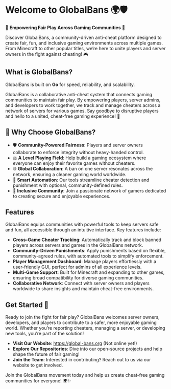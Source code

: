 # Welcome to GlobalBans 🌍🛡️

🚀 **Empowering Fair Play Across Gaming Communities** 🚀

Discover GlobalBans, a community-driven anti-cheat platform designed to create fair, fun, and inclusive gaming environments across multiple games. From Minecraft to other popular titles, we’re here to unite players and server owners in the fight against cheating! 🎮

## What is GlobalBans?

GlobalBans is built on **Go** for speed, reliability, and scalability.

GlobalBans is a collaborative anti-cheat system that connects gaming communities to maintain fair play. By empowering players, server admins, and developers to work together, we track and manage cheaters across a network of servers for various games. Say goodbye to disruptive players and hello to a united, cheat-free gaming experience! 🌈

## 🌟 Why Choose GlobalBans?

- 🛡️ **Community-Powered Fairness**: Players and server owners collaborate to enforce integrity without heavy-handed control.
- ⚖️ **A Level Playing Field**: Help build a gaming ecosystem where everyone can enjoy their favorite games without cheaters.
- 🌐 **Global Collaboration**: A ban on one server resonates across the network, ensuring a cleaner gaming world worldwide.
- 🤖 **Smart Automation**: Our tools streamline cheater detection and punishment with optional, community-defined rules.
- 🎉 **Inclusive Community**: Join a passionate network of gamers dedicated to creating secure and enjoyable experiences.

## Features

GlobalBans equips communities with powerful tools to keep servers safe and fun, all accessible through an intuitive interface. Key features include:

- **Cross-Game Cheater Tracking**: Automatically track and block banned players across servers and games in the GlobalBans network.
- **Community-Driven Punishments**: Apply punishments based on flexible, community-agreed rules, with automated tools to simplify enforcement.
- **Player Management Dashboard**: Manage players effortlessly with a user-friendly GUI, perfect for admins of all experience levels.
- **Multi-Game Support**: Built for Minecraft and expanding to other games, ensuring broad compatibility for diverse gaming communities.
- **Collaborative Network**: Connect with server owners and players worldwide to share insights and maintain cheat-free environments.

## Get Started 🚀

Ready to join the fight for fair play? GlobalBans welcomes server owners, developers, and players to contribute to a safer, more enjoyable gaming world. Whether you’re reporting cheaters, managing a server, or developing new tools, you’re part of the solution!

- **Visit Our Website**: https://global-bans.org (Not online yet!)
- **Explore Our Repositories**: Dive into our open-source projects and help shape the future of fair gaming!
- **Join the Team**: Interested in contributing? Reach out to us via our website to get involved.

Join the GlobalBans movement today and help us create cheat-free gaming communities for everyone! 🌍✨
